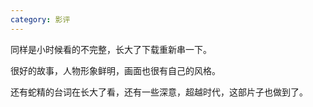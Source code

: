 ```yaml
---
category: 影评
---
```


同样是小时候看的不完整，长大了下载重新串一下。

很好的故事，人物形象鲜明，画面也很有自己的风格。

还有蛇精的台词在长大了看，还有一些深意，超越时代，这部片子也做到了。
